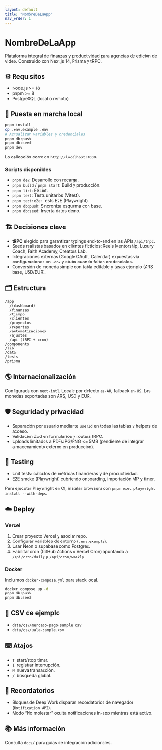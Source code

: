 ```yaml
---
layout: default
title: "NombreDeLaApp"
nav_order: 1
---
```


# NombreDeLaApp

Plataforma integral de finanzas y productividad para agencias de edición de video. Construido con Next.js 14, Prisma y tRPC.

## ⚙️ Requisitos

- Node.js \>= 18
- pnpm \>= 8
- PostgreSQL (local o remoto)

## 🚀 Puesta en marcha local

```bash
pnpm install
cp .env.example .env
# Actualizar variables y credenciales
pnpm db:push
pnpm db:seed
pnpm dev
```

La aplicación corre en `http://localhost:3000`.

### Scripts disponibles

- `pnpm dev`: Desarrollo con recarga.
- `pnpm build` / `pnpm start`: Build y producción.
- `pnpm lint`: ESLint.
- `pnpm test`: Tests unitarios (Vitest).
- `pnpm test:e2e`: Tests E2E (Playwright).
- `pnpm db:push`: Sincroniza esquema con base.
- `pnpm db:seed`: Inserta datos demo.

## 🏗️ Decisiones clave

- **tRPC** elegido para garantizar typings end-to-end en las APIs `/api/trpc`.
- Seeds realistas basados en clientes ficticios: Reels Mentorship, Luxury Coach, Faith Academy, Creators Lab.
- Integraciones externas (Google OAuth, Calendar) expuestas vía configuraciones en `.env` y stubs cuando faltan credenciales.
- Conversión de moneda simple con tabla editable y tasas ejemplo (ARS base, USD/EUR).

## 🗂️ Estructura

```
/app
  /(dashboard)
  /finanzas
  /tiempo
  /clientes
  /proyectos
  /reportes
  /automatizaciones
  /ajustes
  /api (tRPC + cron)
/components
/lib
/data
/tests
/prisma
```

## 🌎 Internacionalización

Configurada con `next-intl`. Locale por defecto `es-AR`, fallback `en-US`. Las monedas soportadas son ARS, USD y EUR.

## 🛡️ Seguridad y privacidad

- Separación por usuario mediante `userId` en todas las tablas y helpers de acceso.
- Validación Zod en formularios y routers tRPC.
- Uploads limitados a PDF/JPG/PNG \<= 5MB (pendiente de integrar almacenamiento externo en producción).

## 🧪 Testing

- Unit tests: cálculos de métricas financieras y de productividad.
- E2E smoke (Playwright) cubriendo onboarding, importación MP y timer.

Para ejecutar Playwright en CI, instalar browsers con `pnpm exec playwright install --with-deps`.

## ☁️ Deploy

### Vercel

1. Crear proyecto Vercel y asociar repo.
2. Configurar variables de entorno (`.env.example`).
3. Usar Neon o supabase como Postgres.
4. Habilitar cron (GitHub Actions o Vercel Cron) apuntando a `/api/cron/daily` y `/api/cron/weekly`.

### Docker

Incluimos `docker-compose.yml` para stack local.

```bash
docker compose up -d
pnpm db:push
pnpm db:seed
```

## 📄 CSV de ejemplo

- `data/csv/mercado-pago-sample.csv`
- `data/csv/uala-sample.csv`

## ⌨️ Atajos

- `T`: start/stop timer.
- `I`: registrar interrupción.
- `N`: nueva transacción.
- `/`: búsqueda global.

## 🔔 Recordatorios

- Bloques de Deep Work disparan recordatorios de navegador (`Notification API`).
- Modo “No molestar” oculta notificaciones in-app mientras está activo.

## 📚 Más información

Consulta `docs/` para guías de integración adicionales.

